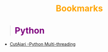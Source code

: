 # <center><b><span style="color:orange">Bookmarks</span></b></center>

> # <b><span style="color:purple">Python</span></b>
* [CutAjari -Python Multi-threading](https://github.com/cutajarj/multithreadinginpython.git)